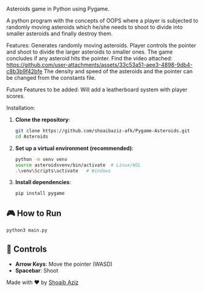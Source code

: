 Asteroids game in Python using Pygame.

A python program with the concepts of OOPS where a player is subjected to randomly moving asteroids which he/she needs to shoot to divide into smaller asteroids and finally destroy them.

Features:
Generates randomly moving asteroids.
Player controls the pointer and shoot to divide the larger asteroids to smaller ones.
The game concludes if any asteroid hits the pointer.
Find the video attached: https://github.com/user-attachments/assets/33c53a51-aee3-4898-9db4-c8b3b9f42bfe
The density and speed of the asteroids and the pointer can be changed from the constants file.

Future Features to be added:
Will add a leatherboard system with player scores.

Installation:
1. **Clone the repository**:
   ```bash
   git clone https://github.com/shoaibaziz-afk/Pygame-Asteroids.git
   cd Asteroids
   ```

2. **Set up a virtual environment (recommended)**:
   ```bash
   python -m venv venv
   source asteroidsvenv/bin/activate  # Linux/WSL
   .\venv\Scripts\activate   # Windows
   ```

3. **Install dependencies**:
   ```bash
   pip install pygame
   ```

## 🎮 How to Run
```bash
python3 main.py
```

## 🎯 Controls
- **Arrow Keys**: Move the pointer (WASD)  
- **Spacebar**: Shoot  
 

Made with ❤️ by [Shoaib Aziz](https://github.com/shoaibaziz-afk)

